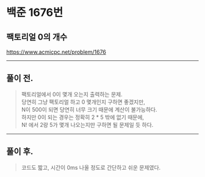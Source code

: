 # 백준 1676번

## 팩토리얼 0의 개수
https://www.acmicpc.net/problem/1676
___
## 풀이 전.
> 팩토리얼에서 0이 몇개 오는지 출력하는 문제.</br>
> 당연히 그냥 팩토리얼 하고 0 몇개인지 구하면 좋겠지만, </br>
> N이 500이 되면 당연히 너무 크기 때문에 계산이 불가능하다. </br>
> 하지만 0이 되는 경우는 정확히 2 * 5 밖에 없기 때문에, </br>
> N! 에서 2랑 5가 몇개 나오는지만 구하면 될 문제일 듯 하다. </br>
___
## 풀이 후.
> 코드도 짧고, 시간이 0ms 나올 정도로 간단하고 쉬운 문제였다.</br>